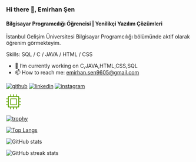 ### Hi there 👋, Emirhan Şen
#### Bilgisayar Programcılığı Öğrencisi | Yenilikçi Yazılım Çözümleri
İstanbul Gelişim Üniversitesi Bilgisayar Programcılığı bölümünde aktif olarak öğrenim görmekteyim.

Skills: SQL / C / JAVA / HTML / CSS

- 🔭 I’m currently working on C,JAVA,HTML,CSS,SQL 
- 📫 How to reach me: emirhan.sen9605@gmail.com 


[<img src='https://cdn.jsdelivr.net/npm/simple-icons@3.0.1/icons/github.svg' alt='github' height='40'>](https://github.com/EmirhannSen)  [<img src='https://cdn.jsdelivr.net/npm/simple-icons@3.0.1/icons/linkedin.svg' alt='linkedin' height='40'>](https://www.linkedin.com/in/www.linkedin.com/in/emirhan-şen-1246232a9/)  [<img src='https://cdn.jsdelivr.net/npm/simple-icons@3.0.1/icons/instagram.svg' alt='instagram' height='40'>](https://www.instagram.com/https://www.instagram.com/emirhaan_sen_//)  

<a href='https://docs.github.com/en/developers'><img src='https://raw.githubusercontent.com/acervenky/animated-github-badges/master/assets/devbadge.gif' width='40' height='40'></a> 

[![trophy](https://github-profile-trophy.vercel.app/?username=EmirhannSen)](https://github.com/ryo-ma/github-profile-trophy)

[![Top Langs](https://github-readme-stats.vercel.app/api/top-langs/?username=EmirhannSen)](https://github.com/anuraghazra/github-readme-stats)

![GitHub stats](https://github-readme-stats.vercel.app/api?username=EmirhannSen&show_icons=true&count_private=true)  

![GitHub streak stats](https://streak-stats.demolab.com/?user=EmirhannSen)  

